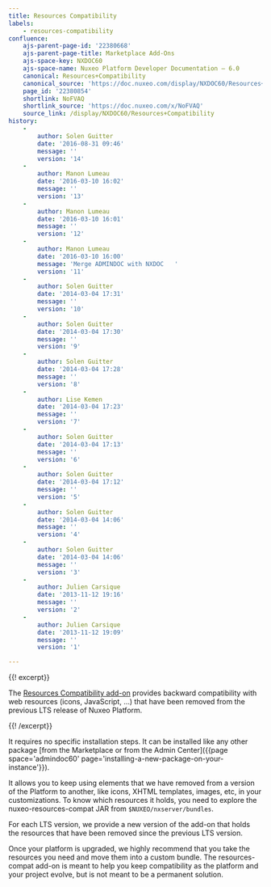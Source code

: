 ```yaml
---
title: Resources Compatibility
labels:
    - resources-compatibility
confluence:
    ajs-parent-page-id: '22380668'
    ajs-parent-page-title: Marketplace Add-Ons
    ajs-space-key: NXDOC60
    ajs-space-name: Nuxeo Platform Developer Documentation — 6.0
    canonical: Resources+Compatibility
    canonical_source: 'https://doc.nuxeo.com/display/NXDOC60/Resources+Compatibility'
    page_id: '22380854'
    shortlink: NoFVAQ
    shortlink_source: 'https://doc.nuxeo.com/x/NoFVAQ'
    source_link: /display/NXDOC60/Resources+Compatibility
history:
    - 
        author: Solen Guitter
        date: '2016-08-31 09:46'
        message: ''
        version: '14'
    - 
        author: Manon Lumeau
        date: '2016-03-10 16:02'
        message: ''
        version: '13'
    - 
        author: Manon Lumeau
        date: '2016-03-10 16:01'
        message: ''
        version: '12'
    - 
        author: Manon Lumeau
        date: '2016-03-10 16:00'
        message: 'Merge ADMINDOC with NXDOC   '
        version: '11'
    - 
        author: Solen Guitter
        date: '2014-03-04 17:31'
        message: ''
        version: '10'
    - 
        author: Solen Guitter
        date: '2014-03-04 17:30'
        message: ''
        version: '9'
    - 
        author: Solen Guitter
        date: '2014-03-04 17:28'
        message: ''
        version: '8'
    - 
        author: Lise Kemen
        date: '2014-03-04 17:23'
        message: ''
        version: '7'
    - 
        author: Solen Guitter
        date: '2014-03-04 17:13'
        message: ''
        version: '6'
    - 
        author: Solen Guitter
        date: '2014-03-04 17:12'
        message: ''
        version: '5'
    - 
        author: Solen Guitter
        date: '2014-03-04 14:06'
        message: ''
        version: '4'
    - 
        author: Solen Guitter
        date: '2014-03-04 14:06'
        message: ''
        version: '3'
    - 
        author: Julien Carsique
        date: '2013-11-12 19:16'
        message: ''
        version: '2'
    - 
        author: Julien Carsique
        date: '2013-11-12 19:09'
        message: ''
        version: '1'

---
```

{{! excerpt}}

The&nbsp;[Resources Compatibility add-on](https://connect.nuxeo.com/nuxeo/site/marketplace/package/resources-compat) provides backward compatibility with web resources (icons, JavaScript, ...) that have been removed from the previous LTS release of Nuxeo Platform.

{{! /excerpt}}

It requires no specific installation steps. It can be installed like any other package&nbsp;[from the Marketplace or from the Admin Center]({{page space='admindoc60' page='installing-a-new-package-on-your-instance'}}).

It allows you to keep using elements that we have removed from a version of the Platform to another, like icons, XHTML templates, images, etc, in your customizations. To know which resources it holds, you need to explore the nuxeo-resources-compat JAR from `$NUXEO/nxserver/bundles`.

For each LTS version, we provide a new version of the add-on that holds the resources that have been removed since the previous LTS version.

Once your platform is upgraded, we highly recommend that you take the resources you need and move them into a custom bundle. The resources-compat add-on is meant to help you keep compatibility as the platform and your project evolve, but is not meant to be a permanent solution.